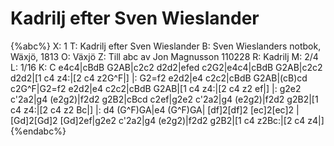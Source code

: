 # Kadrilj efter Sven Wieslander

{%abc%}
X: 1
T: Kadrilj efter Sven Wieslander
B: Sven Wieslanders notbok, Wäxjö, 1813
O: Växjö
Z: Till abc av Jon Magnusson 110228
R: Kadrilj
M: 2/4
L: 1/16
K: C
e4c4|cBdB G2AB|c2c2 d2d2|efed c2G2|e4c4|cBdB G2AB|c2c2 d2d2|[1 c4 z4:|[2 c4 z2G^F|]
|: G2=f2 e2d2|e4 c2c2|cBdB G2AB|(cB)cd c2G^F|G2=f2 e2d2|e4 c2c2|cBdB G2AB|[1 c4 z4:|[2 c4 z2 ef|]
|: g2e2 c'2a2|g4 (e2g2)|f2d2 g2B2|cBcd c2ef|g2e2 c'2a2|g4 (e2g2)|f2d2 g2B2|[1 c4 z4:|[2 c4 z2 Bc|]
|: d4 (G^F)GA|e4 (G^F)GA| [df]2[df]2 [ec]2[ec]2 | [Gd]2[Gd]2 [Gd]2ef|g2e2 c'2a2|g4 (e2g2)|f2d2 g2B2|[1 c4 z2Bc:|[2 c4 z4|]
{%endabc%}
